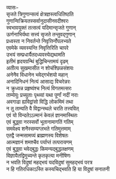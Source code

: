 व्यासः-   
सृजते त्रिगुणान्सत्वं क्षेत्रज्ञस्त्वधितिष्ठति  
गुणान्विक्रियतस्सर्वानुदासीनवदीश्वरः  
स्वभावयुक्तं तत्सत्वं यदिमान्सृजते गुणान्  
ऊर्णनाभिर्यथा सत्त्वं सृजते तन्तुवद्गुणान्  
प्रध्वस्ता न निवर्तन्ते निवृत्तिर्नोपलभ्यते  
एवमेके व्यवस्यन्ति निवृत्तिरिति चापरे  
उभयं सम्प्रधार्यैतदध्यवस्येद्यथामति  
इतीमं हृदयग्रन्थिं बुद्धिचिन्तामयं दृढम्  
अतीत्य सुखमासीत न शोचंश्छिन्नसंशयः  
अनेनैव विधानेन भवेद्गर्भशयो महान्  
अनादिनिधनं नित्यं आसाद्य विचरेन्नरः  
न क्रुध्यन्न प्रहृष्यंश्च नित्यं विगतमत्सरः  
ताम्येयुः प्रच्युताः पृथ्व्यां यथा पूर्णां नदीं नराः  
अवगाढा ह्यविद्वांसो विद्धि लोकमिमं तथा  
न तु ताम्यति वै विद्वान्स्थले चरति तत्त्ववित्  
एवं यो विन्दतेऽऽत्मानं केवलं ज्ञानमास्थितः  
एवं बुद्ध्वा नरस्सर्वो भूतानामागतिं गतिम्  
समवेक्ष्य शनैस्सम्यग्लभते गतिमुत्तमाम्  
एतद्वै जन्मसामग्र्यं ब्राह्मणस्य विशेषतः  
आत्मज्ञानं शमश्चैव पर्याप्तं तत्परायणम्  
एवं बुद्ध्वा भवेद्बुद्धः किमन्यद्बुद्धलक्षणम्  
विज्ञायैतद्विमुच्यन्ते कृतकृत्या मनीषिणः  
न भवति विदुषां महद्भयं यदविदुषां सुमहद्भयं परत्र  
न हि गतिरधिकाऽस्ति कस्यचिद्भवति हि या विदुषां सनातनी  
